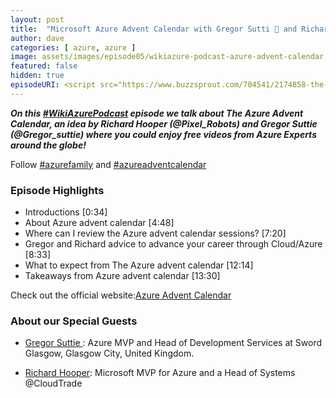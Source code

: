 ```yaml
---
layout: post
title:  "Microsoft Azure Advent Calendar with Gregor Sutti 🏴󠁧󠁢󠁳󠁣󠁴󠁿 and Richard Hooper 🇬🇧"
author: dave
categories: [ azure, azure ]
image: assets/images/episode05/wikiazure-podcast-azure-advent-calendar.png
featured: false
hidden: true
episodeURI: <script src="https://www.buzzsprout.com/704541/2174858-the-azure-advent-calendar-with-gregor-sutti-richard-hooper.js?player=small" type="text/javascript" charset="utf-8"></script>
---
```


<p>
<script src="https://www.buzzsprout.com/704541/2174858-the-azure-advent-calendar-with-gregor-sutti-richard-hooper.js?player=small" type="text/javascript" charset="utf-8"></script>
</p>
<p style="font-style: oblique;font-weight: bolder;">
On this <a href="https://twitter.com/search?q=%23WikiAzurePodcast&src=typeahead_click" target="_blank">#WikiAzurePodcast</a> episode we talk about The Azure Advent Calendar, an idea by Richard Hooper (@Pixel_Robots) and Gregor Suttie (@Gregor_suttie) where you could enjoy free videos from Azure Experts around the globe!
</p>
Follow <a href="https://twitter.com/search?q=%23azurefamily&src=typed_query" target="_blank"> #azurefamily</a> and <a href="https://twitter.com/search?q=%23azureadventcalendar&src=typed_query" target="_blank">#azureadventcalendar</a>


<h3>Episode Highlights</h3>

 + Introductions [0:34]
 + About Azure advent calendar [4:48]
 + Where can I review the Azure advent calendar sessions? [7:20]
 + Gregor and Richard advice to advance your career through Cloud/Azure [8:33]
 + What to expect from The Azure advent calendar [12:14]
 + Takeaways from Azure advent calendar [13:30]

Check out the official website:<a href="https://azureadventcalendar.com/" target="_blank">Azure Advent Calendar</a>


<h3> About our Special Guests</h3>

+ <a href="https://www.linkedin.com/in/gregor-suttie-6772228a/" target="_blank">Gregor Suttie 󠁧󠁢</a>: Azure MVP and Head of Development Services at Sword Glasgow, Glasgow City, United Kingdom.

+ <a href="https://www.linkedin.com/in/richard-hooper-598a1412/" target="_blank">Richard Hooper</a>: Microsoft MVP for Azure and a Head of Systems @CloudTrade


